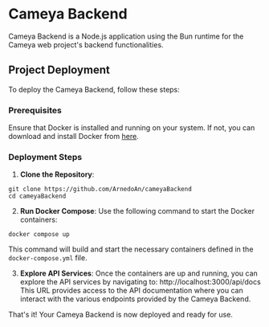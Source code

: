 # Cameya Backend

Cameya Backend is a Node.js application using the Bun runtime for the Cameya web project's backend functionalities.

## Project Deployment

To deploy the Cameya Backend, follow these steps:

### Prerequisites

Ensure that Docker is installed and running on your system. If not, you can download and install Docker from [here](https://www.docker.com/get-started).

### Deployment Steps

1. **Clone the Repository**:

```
git clone https://github.com/ArnedoAn/cameyaBackend
cd cameyaBackend
```

2. **Run Docker Compose**:
   Use the following command to start the Docker containers:

```
docker compose up
```

This command will build and start the necessary containers defined in the `docker-compose.yml` file.

3. **Explore API Services**:
   Once the containers are up and running, you can explore the API services by navigating to:  http://localhost:3000/api/docs
   This URL provides access to the API documentation where you can interact with the various endpoints provided by the Cameya Backend.

That's it! Your Cameya Backend is now deployed and ready for use.
